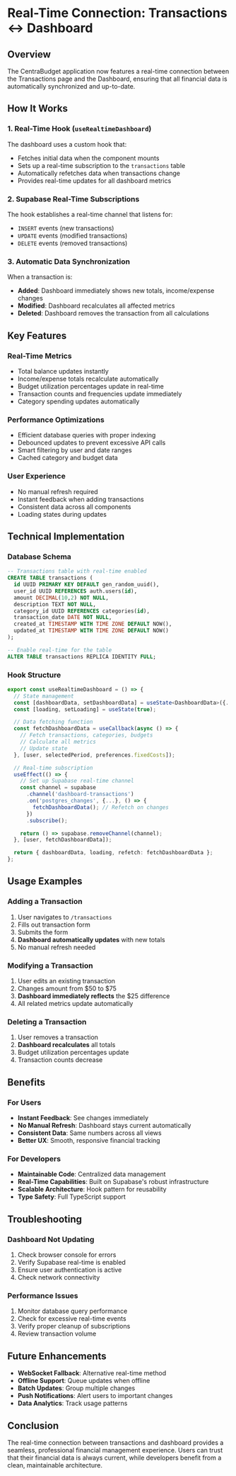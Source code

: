 # Real-Time Connection: Transactions ↔ Dashboard

## Overview

The CentraBudget application now features a real-time connection between the Transactions page and the Dashboard, ensuring that all financial data is automatically synchronized and up-to-date.

## How It Works

### 1. Real-Time Hook (`useRealtimeDashboard`)

The dashboard uses a custom hook that:
- Fetches initial data when the component mounts
- Sets up a real-time subscription to the `transactions` table
- Automatically refetches data when transactions change
- Provides real-time updates for all dashboard metrics

### 2. Supabase Real-Time Subscriptions

The hook establishes a real-time channel that listens for:
- `INSERT` events (new transactions)
- `UPDATE` events (modified transactions)
- `DELETE` events (removed transactions)

### 3. Automatic Data Synchronization

When a transaction is:
- **Added**: Dashboard immediately shows new totals, income/expense changes
- **Modified**: Dashboard recalculates all affected metrics
- **Deleted**: Dashboard removes the transaction from all calculations

## Key Features

### Real-Time Metrics
- Total balance updates instantly
- Income/expense totals recalculate automatically
- Budget utilization percentages update in real-time
- Transaction counts and frequencies update immediately
- Category spending updates automatically

### Performance Optimizations
- Efficient database queries with proper indexing
- Debounced updates to prevent excessive API calls
- Smart filtering by user and date ranges
- Cached category and budget data

### User Experience
- No manual refresh required
- Instant feedback when adding transactions
- Consistent data across all components
- Loading states during updates

## Technical Implementation

### Database Schema
```sql
-- Transactions table with real-time enabled
CREATE TABLE transactions (
  id UUID PRIMARY KEY DEFAULT gen_random_uuid(),
  user_id UUID REFERENCES auth.users(id),
  amount DECIMAL(10,2) NOT NULL,
  description TEXT NOT NULL,
  category_id UUID REFERENCES categories(id),
  transaction_date DATE NOT NULL,
  created_at TIMESTAMP WITH TIME ZONE DEFAULT NOW(),
  updated_at TIMESTAMP WITH TIME ZONE DEFAULT NOW()
);

-- Enable real-time for the table
ALTER TABLE transactions REPLICA IDENTITY FULL;
```

### Hook Structure
```typescript
export const useRealtimeDashboard = () => {
  // State management
  const [dashboardData, setDashboardData] = useState<DashboardData>({...});
  const [loading, setLoading] = useState(true);

  // Data fetching function
  const fetchDashboardData = useCallback(async () => {
    // Fetch transactions, categories, budgets
    // Calculate all metrics
    // Update state
  }, [user, selectedPeriod, preferences.fixedCosts]);

  // Real-time subscription
  useEffect(() => {
    // Set up Supabase real-time channel
    const channel = supabase
      .channel('dashboard-transactions')
      .on('postgres_changes', {...}, () => {
        fetchDashboardData(); // Refetch on changes
      })
      .subscribe();

    return () => supabase.removeChannel(channel);
  }, [user, fetchDashboardData]);

  return { dashboardData, loading, refetch: fetchDashboardData };
};
```

## Usage Examples

### Adding a Transaction
1. User navigates to `/transactions`
2. Fills out transaction form
3. Submits the form
4. **Dashboard automatically updates** with new totals
5. No manual refresh needed

### Modifying a Transaction
1. User edits an existing transaction
2. Changes amount from $50 to $75
3. **Dashboard immediately reflects** the $25 difference
4. All related metrics update automatically

### Deleting a Transaction
1. User removes a transaction
2. **Dashboard recalculates** all totals
3. Budget utilization percentages update
4. Transaction counts decrease

## Benefits

### For Users
- **Instant Feedback**: See changes immediately
- **No Manual Refresh**: Dashboard stays current automatically
- **Consistent Data**: Same numbers across all views
- **Better UX**: Smooth, responsive financial tracking

### For Developers
- **Maintainable Code**: Centralized data management
- **Real-Time Capabilities**: Built on Supabase's robust infrastructure
- **Scalable Architecture**: Hook pattern for reusability
- **Type Safety**: Full TypeScript support

## Troubleshooting

### Dashboard Not Updating
1. Check browser console for errors
2. Verify Supabase real-time is enabled
3. Ensure user authentication is active
4. Check network connectivity

### Performance Issues
1. Monitor database query performance
2. Check for excessive real-time events
3. Verify proper cleanup of subscriptions
4. Review transaction volume

## Future Enhancements

- **WebSocket Fallback**: Alternative real-time method
- **Offline Support**: Queue updates when offline
- **Batch Updates**: Group multiple changes
- **Push Notifications**: Alert users to important changes
- **Data Analytics**: Track usage patterns

## Conclusion

The real-time connection between transactions and dashboard provides a seamless, professional financial management experience. Users can trust that their financial data is always current, while developers benefit from a clean, maintainable architecture.

